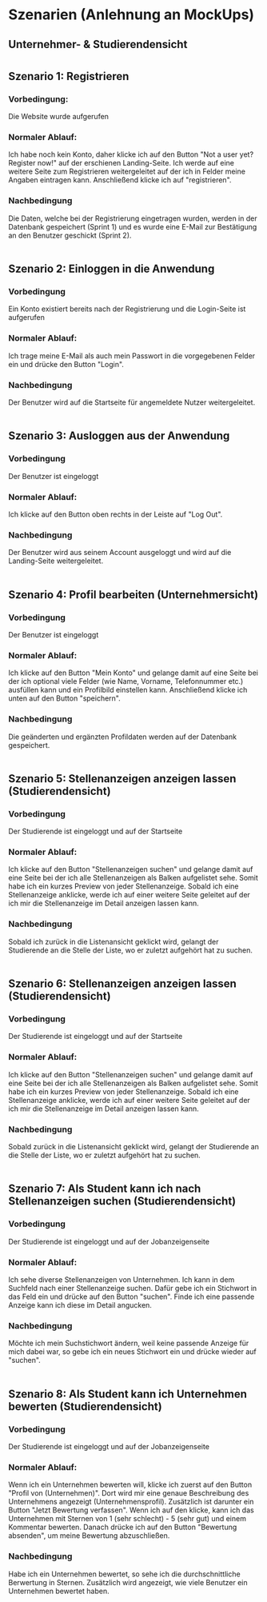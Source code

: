# **Szenarien (Anlehnung an MockUps)**
## Unternehmer- & Studierendensicht
#
## **Szenario 1: Registrieren** 
### **Vorbedingung:**
Die Website wurde aufgerufen  <br/>
### **Normaler Ablauf:**
Ich habe noch kein Konto, daher klicke ich auf den Button "Not a user yet? Register now!" auf der erschienen Landing-Seite. 
Ich werde auf eine weitere Seite zum Registrieren weitergeleitet auf der ich in Felder meine Angaben eintragen kann. Anschließend klicke ich auf "registrieren".<br/>
### **Nachbedingung**
Die Daten, welche bei der Registrierung eingetragen wurden, werden in der Datenbank gespeichert (Sprint 1) und es wurde eine E-Mail zur Bestätigung an den Benutzer geschickt (Sprint 2).
<br/><br/>

## **Szenario 2: Einloggen in die Anwendung**
### **Vorbedingung**
Ein Konto existiert bereits nach der Registrierung und die Login-Seite ist aufgerufen
### **Normaler Ablauf:**
Ich trage meine E-Mail als auch mein Passwort in die vorgegebenen Felder ein und drücke den Button "Login". 
<br/>

### **Nachbedingung**
Der Benutzer wird auf die Startseite für angemeldete Nutzer weitergeleitet. 
<br/><br/>

## **Szenario 3: Ausloggen aus der Anwendung**
### **Vorbedingung**
Der Benutzer ist eingeloggt
### **Normaler Ablauf:**
Ich klicke auf den Button oben rechts in der Leiste auf "Log Out".
<br/>

### **Nachbedingung**
Der Benutzer wird aus seinem Account ausgeloggt und wird auf die Landing-Seite weitergeleitet.
<br/><br/>

## **Szenario 4: Profil bearbeiten (Unternehmersicht)**
### **Vorbedingung**
Der Benutzer ist eingeloggt
### **Normaler Ablauf:**
Ich klicke auf den Button "Mein Konto" und gelange damit auf eine Seite bei der ich optional viele Felder (wie Name, Vorname, Telefonnummer etc.) ausfüllen kann und ein Profilbild einstellen kann. Anschließend klicke ich unten auf den Button "speichern".
<br/>

### **Nachbedingung**
Die geänderten und ergänzten Profildaten werden auf der Datenbank gespeichert. 
<br/><br/>


## **Szenario 5: Stellenanzeigen anzeigen lassen (Studierendensicht)**
### **Vorbedingung**
Der Studierende ist eingeloggt und auf der Startseite
### **Normaler Ablauf:**
Ich klicke auf den Button "Stellenanzeigen suchen" und gelange damit auf eine Seite bei der ich alle Stellenanzeigen als Balken aufgelistet sehe. Somit habe ich ein kurzes Preview von jeder Stellenanzeige. Sobald ich eine Stellenanzeige anklicke, werde ich auf einer weitere Seite geleitet auf der ich mir die Stellenanzeige im Detail anzeigen lassen kann. 
<br/>

### **Nachbedingung**
Sobald ich zurück in die Listenansicht geklickt wird, gelangt der Studierende an die Stelle der Liste, wo er zuletzt aufgehört hat zu suchen.
<br/><br/>

## **Szenario 6: Stellenanzeigen anzeigen lassen (Studierendensicht)**
### **Vorbedingung**
Der Studierende ist eingeloggt und auf der Startseite
### **Normaler Ablauf:**
Ich klicke auf den Button "Stellenanzeigen suchen" und gelange damit auf eine Seite bei der ich alle Stellenanzeigen als Balken aufgelistet sehe. Somit habe ich ein kurzes Preview von jeder Stellenanzeige. Sobald ich eine Stellenanzeige anklicke, werde ich auf einer weitere Seite geleitet auf der ich mir die Stellenanzeige im Detail anzeigen lassen kann. 
<br/>

### **Nachbedingung**
Sobald zurück in die Listenansicht geklickt wird, gelangt der Studierende an die Stelle der Liste, wo er zuletzt aufgehört hat zu suchen.
<br/><br/>

## **Szenario 7: Als Student kann ich nach Stellenanzeigen suchen (Studierendensicht)**
### **Vorbedingung**
Der Studierende ist eingeloggt und auf der Jobanzeigenseite
### **Normaler Ablauf:**
Ich sehe diverse Stellenanzeigen von Unternehmen. Ich kann in dem Suchfeld nach einer Stellenanzeige suchen. Dafür gebe ich ein Stichwort in das Feld ein und drücke auf den Button "suchen". Finde ich eine passende Anzeige kann ich diese im Detail angucken.
<br/>

### **Nachbedingung**
Möchte ich mein Suchstichwort ändern, weil keine passende Anzeige für mich dabei war, so gebe ich ein neues Stichwort ein und drücke wieder auf "suchen".
<br/><br/>

## **Szenario 8: Als Student kann ich Unternehmen bewerten (Studierendensicht)**
### **Vorbedingung**
Der Studierende ist eingeloggt und auf der Jobanzeigenseite
### **Normaler Ablauf:**
Wenn ich ein Unternehmen bewerten will, klicke ich zuerst auf den Button "Profil von (Unternehmen)". Dort wird mir eine genaue Beschreibung des Unternehmens angezeigt (Unternehmensprofil). Zusätzlich ist darunter ein Button "Jetzt Bewertung verfassen". Wenn ich auf den klicke, kann ich das Unternehmen mit Sternen von 1 (sehr schlecht) - 5 (sehr gut) und einem Kommentar bewerten. Danach drücke ich auf den Button "Bewertung absenden", um meine Bewertung abzuschließen.
<br/>

### **Nachbedingung**
Habe ich ein Unternehmen bewertet, so sehe ich die durchschnittliche Berwertung in Sternen. Zusätzlich wird angezeigt, wie viele Benutzer ein Unternehmen bewertet haben.
<br/><br/>

